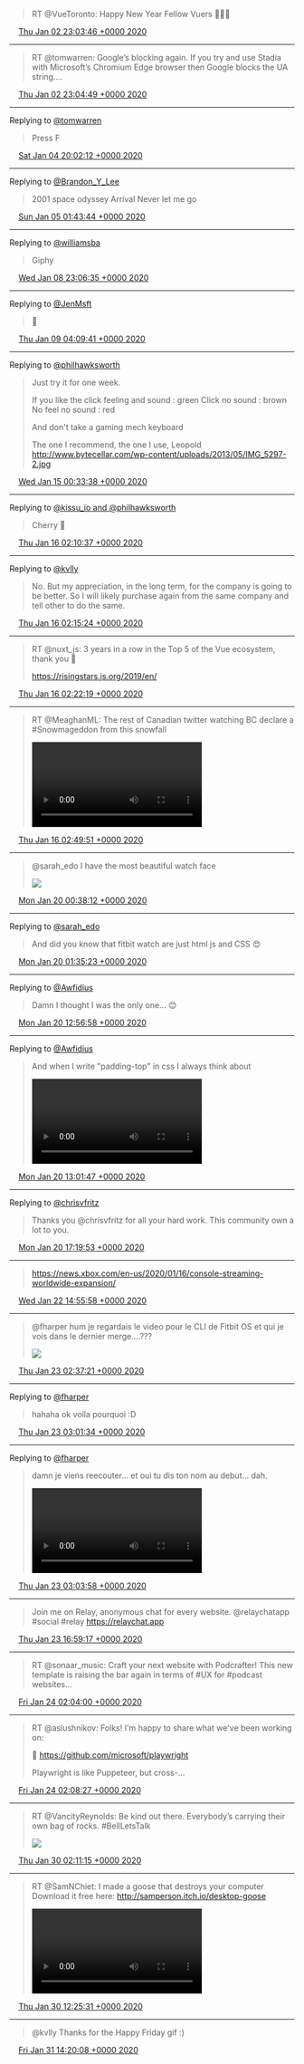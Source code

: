 > RT @VueToronto: Happy New Year Fellow Vuers 🎉🎉🎉

<img src="/media/tweet.ico" width="12" /> [Thu Jan 02 23:03:46 +0000 2020](https://twitter.com/eduplessis/status/1212872139789012998)

----

> RT @tomwarren: Google’s blocking again. If you try and use Stadia with Microsoft’s Chromium Edge browser then Google blocks the UA string.…

<img src="/media/tweet.ico" width="12" /> [Thu Jan 02 23:04:49 +0000 2020](https://twitter.com/eduplessis/status/1212872403161944064)

----

Replying to [@tomwarren](https://twitter.com/tomwarren/status/1213524862100279298)

> Press F

<img src="/media/tweet.ico" width="12" /> [Sat Jan 04 20:02:12 +0000 2020](https://twitter.com/eduplessis/status/1213551220096471040)

----

Replying to [@Brandon_Y_Lee](https://twitter.com/Brandon_Y_Lee/status/1213334346926477313)

> 2001 space odyssey
> Arrival
> Never let me go

<img src="/media/tweet.ico" width="12" /> [Sun Jan 05 01:43:44 +0000 2020](https://twitter.com/eduplessis/status/1213637169908195328)

----

Replying to [@williamsba](https://twitter.com/williamsba/status/1214982052287844358)

> Giphy

<img src="/media/tweet.ico" width="12" /> [Wed Jan 08 23:06:35 +0000 2020](https://twitter.com/eduplessis/status/1215047175614402563)

----

Replying to [@JenMsft](https://twitter.com/JenMsft/status/1215061813307396097)

> 👋

<img src="/media/tweet.ico" width="12" /> [Thu Jan 09 04:09:41 +0000 2020](https://twitter.com/eduplessis/status/1215123451586981888)

----

Replying to [@philhawksworth](https://twitter.com/philhawksworth/status/1217235370888302592)

> Just try it for one week.
>
> If you like the click feeling and sound : green
> Click no sound : brown
> No feel no sound : red
>
> And don't take a gaming mech keyboard
>
> The one I recommend, the one I use, Leopold
> http://www.bytecellar.com/wp-content/uploads/2013/05/IMG_5297-2.jpg

<img src="/media/tweet.ico" width="12" /> [Wed Jan 15 00:33:38 +0000 2020](https://twitter.com/eduplessis/status/1217243408659554304)

----

Replying to [@kissu_io and @philhawksworth](https://twitter.com/kissu_io/status/1217475847558434819)

> Cherry 🍒

<img src="/media/tweet.ico" width="12" /> [Thu Jan 16 02:10:37 +0000 2020](https://twitter.com/eduplessis/status/1217630203817664512)

----

Replying to [@kvlly](https://twitter.com/kvlly/status/1217487439222255617)

> No. But my appreciation, in the long term, for the company is going to be better. So I will likely purchase again from the same company and tell other to do the same.

<img src="/media/tweet.ico" width="12" /> [Thu Jan 16 02:15:24 +0000 2020](https://twitter.com/eduplessis/status/1217631405003431938)

----

> RT @nuxt_js: 3 years in a row in the Top 5 of the Vue ecosystem, thank you 💚
>
> https://risingstars.js.org/2019/en/

<img src="/media/tweet.ico" width="12" /> [Thu Jan 16 02:22:19 +0000 2020](https://twitter.com/eduplessis/status/1217633145836777472)

----

> RT @MeaghanML: The rest of Canadian twitter watching BC declare a #Snowmageddon from this snowfall
>
> <video controls><source src="/media/1217640075741335553-EOWf2gyXUAAUmbO.mp4">Your browser does not support the video tag.</video>

<img src="/media/tweet.ico" width="12" /> [Thu Jan 16 02:49:51 +0000 2020](https://twitter.com/eduplessis/status/1217640075741335553)

----

> @sarah_edo I have the most beautiful watch face
>
> ![](/media/1219056495662391296-EOr1aiiWkAII0Nb.jpg)

<img src="/media/tweet.ico" width="12" /> [Mon Jan 20 00:38:12 +0000 2020](https://twitter.com/eduplessis/status/1219056495662391296)

----

Replying to [@sarah_edo](https://twitter.com/sarah_edo/status/1219056894997716992)

> And did you know that fitbit watch are just html js and CSS 😍

<img src="/media/tweet.ico" width="12" /> [Mon Jan 20 01:35:23 +0000 2020](https://twitter.com/eduplessis/status/1219070887527317504)

----

Replying to [@Awfidius](https://twitter.com/Awfidius/status/1218506786661113858)

> Damn I thought I was the only one... 😊

<img src="/media/tweet.ico" width="12" /> [Mon Jan 20 12:56:58 +0000 2020](https://twitter.com/eduplessis/status/1219242412838719489)

----

Replying to [@Awfidius](https://twitter.com/Awfidius/status/1218506786661113858)

> And when I write "padding-top" in css I always think about
>
> <video controls><source src="/media/1219243625789493248-EOufnK2XkAA_jOS.mp4">Your browser does not support the video tag.</video>

<img src="/media/tweet.ico" width="12" /> [Mon Jan 20 13:01:47 +0000 2020](https://twitter.com/eduplessis/status/1219243625789493248)

----

Replying to [@chrisvfritz](https://twitter.com/chrisvfritz/status/1219262352840962048)

> Thanks you @chrisvfritz for all your hard work. This community own a lot to you.

<img src="/media/tweet.ico" width="12" /> [Mon Jan 20 17:19:53 +0000 2020](https://twitter.com/eduplessis/status/1219308578193977344)

----

> https://news.xbox.com/en-us/2020/01/16/console-streaming-worldwide-expansion/

<img src="/media/tweet.ico" width="12" /> [Wed Jan 22 14:55:58 +0000 2020](https://twitter.com/eduplessis/status/1219997138249306113)

----

> @fharper hum je regardais le video pour le CLI de Fitbit OS et qui je vois dans le dernier merge....???
>
> ![](/media/1220173646053957632-EO7tdiLWoAEgpo8.jpg)

<img src="/media/tweet.ico" width="12" /> [Thu Jan 23 02:37:21 +0000 2020](https://twitter.com/eduplessis/status/1220173646053957632)

----

Replying to [@fharper](https://twitter.com/fharper/status/1220179368120549376)

> hahaha ok voila pourquoi :D

<img src="/media/tweet.ico" width="12" /> [Thu Jan 23 03:01:34 +0000 2020](https://twitter.com/eduplessis/status/1220179740335755265)

----

Replying to [@fharper](https://twitter.com/fharper/status/1220179615391666178)

> damn je viens reecouter... et oui tu dis ton nom au debut... dah.
>
> <video controls><source src="/media/1220180344760041472-EO7zjWJX4AEUrRw.mp4">Your browser does not support the video tag.</video>

<img src="/media/tweet.ico" width="12" /> [Thu Jan 23 03:03:58 +0000 2020](https://twitter.com/eduplessis/status/1220180344760041472)

----

> Join me on Relay, anonymous chat for every website. @relaychatapp #social #relay https://relaychat.app

<img src="/media/tweet.ico" width="12" /> [Thu Jan 23 16:59:17 +0000 2020](https://twitter.com/eduplessis/status/1220390556804812800)

----

> RT @sonaar_music: Craft your next website with Podcrafter! This new template is raising the bar again in terms of #UX for #podcast websites…

<img src="/media/tweet.ico" width="12" /> [Fri Jan 24 02:04:00 +0000 2020](https://twitter.com/eduplessis/status/1220527641935085570)

----

> RT @aslushnikov: Folks! I'm happy to share what we've been working on:
>
> 📣 https://github.com/microsoft/playwright
>
> Playwright is like Puppeteer, but cross-…

<img src="/media/tweet.ico" width="12" /> [Fri Jan 24 02:08:27 +0000 2020](https://twitter.com/eduplessis/status/1220528761319362562)

----

> RT @VancityReynolds: Be kind out there.  Everybody’s carrying their own bag of rocks. #BellLetsTalk
>
> ![](/media/1222703793369952256-EPfETNTWkAEhD4U.jpg)

<img src="/media/tweet.ico" width="12" /> [Thu Jan 30 02:11:15 +0000 2020](https://twitter.com/eduplessis/status/1222703793369952256)

----

> RT @SamNChiet: I made a goose that destroys your computer
> Download it free here: http://samperson.itch.io/desktop-goose
>
> <video controls><source src="/media/1222858377702924288-yOYVvkexz61LV8cA.mp4">Your browser does not support the video tag.</video>

<img src="/media/tweet.ico" width="12" /> [Thu Jan 30 12:25:31 +0000 2020](https://twitter.com/eduplessis/status/1222858377702924288)

----

> @kvlly  Thanks for the Happy Friday gif :)

<img src="/media/tweet.ico" width="12" /> [Fri Jan 31 14:20:08 +0000 2020](https://twitter.com/eduplessis/status/1223249611554508800)